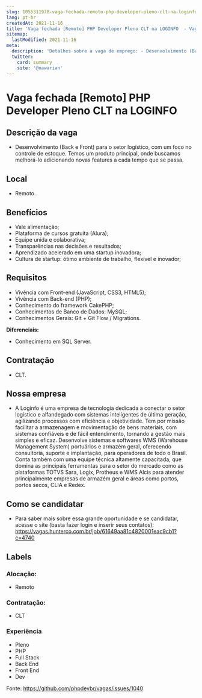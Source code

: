 ```yaml
---
slug: 1055311978-vaga-fechada-remoto-php-developer-pleno-clt-na-loginfo
lang: pt-br
createdAt: 2021-11-16
title: 'Vaga fechada [Remoto] PHP Developer Pleno CLT na LOGINFO  - Vaga de Emprego'
sitemap:
  lastModified: 2021-11-16
meta:
  description: 'Detalhes sobre a vaga de emprego: - Desenvolvimento (Back e Front) para o setor logístico, com um foco no controle de estoque. Temos um produto principal, onde buscamos melhorá-lo adicionando novas features a cada tempo que se passa.'
  twitter:
    card: summary
    site: '@nawarian'
---
```


# Vaga fechada [Remoto] PHP Developer Pleno CLT na LOGINFO 

<!--
==================================================
POR FAVOR, SÓ POSTE SE A VAGA FOR PARA DESENVOLVEDOR(A) PHP!

Não faça distinção de gênero no titulo da vaga.

Use: "PHP Developer" ao invés de "Desenvolvedor PHP" \o/

Exemplo: `[São Paulo/SP] PHP Developer na Nome da Empresa`

Evite fugir do padrão, isso só dá trabalho aos administradores,
pois os títulos são padronizados.
==================================================
-->

## Descrição da vaga

- Desenvolvimento (Back e Front) para o setor logístico, com um foco no controle de estoque. Temos um produto principal, onde buscamos melhorá-lo adicionando novas features a cada tempo que se passa.

## Local

- Remoto.

## Benefícios

- Vale alimentação;
- Plataforma de cursos gratuita (Alura);
- Equipe unida e colaborativa;
- Transparências nas decisões e resultados;
- Aprendizado acelerado em uma startup inovadora; 
- Cultura de startup: ótimo ambiente de trabalho, flexível e inovador;

## Requisitos

- Vivência com Front-end (JavaScript, CSS3, HTML5);
- Vivência com Back-end (PHP);
- Conhecimento do framework CakePHP;
- Conhecimentos de Banco de Dados: MySQL;
- Conhecimentos Gerais: Git + Git Flow / Migrations.

**Diferenciais:**
- Conhecimento em SQL Server.

## Contratação

- CLT.

## Nossa empresa

- A Loginfo é uma empresa de tecnologia dedicada a conectar o setor logístico e alfandegado com sistemas inteligentes de última geração, agilizando processos com eficiência e objetividade. Tem por missão facilitar a armazenagem e movimentação de bens materiais, com sistemas confiáveis e de fácil entendimento, tornando a gestão mais simples e eficaz. Desenvolve sistemas e softwares WMS (Warehouse Management System) portuários e armazém geral, oferecendo consultoria, suporte e implantação, para operadores de todo o Brasil. Conta também com uma equipe técnica altamente capacitada, que domina as principais ferramentas para o setor do mercado como as plataformas TOTVS Sara, Logix, Protheus e WMS Alcis para atender principalmente empresas de armazém geral e áreas como portos, portos secos, CLIA e Redex.

## Como se candidatar

- Para saber mais sobre essa grande oportunidade e se candidatar, acesse o site (basta fazer login e inserir seus contatos): https://vagas.hunterco.com.br/job/61649aa81c4820001eac9cb1?c=4740

## Labels

<!-- Escolha abaixo, apague as que não fizerem sentido: -->
### Alocação:
- Remoto

### Contratação:
- CLT

### Experiência
- Pleno
- PHP
- Full Stack
- Back End
- Front End
- Dev

Fonte: https://github.com/phpdevbr/vagas/issues/1040